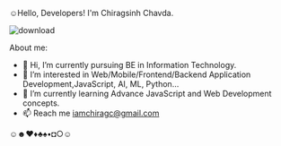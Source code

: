 ☺Hello, Developers! I'm Chiragsinh Chavda.
 

![download](https://user-images.githubusercontent.com/110655672/183014713-f88f6585-d63f-499a-9879-219f8f31cda3.png)


About me: 
- 👋 Hi, I’m currently pursuing BE in Information Technology.
- 👀 I’m interested in Web/Mobile/Frontend/Backend Application Development,JavaScript, AI, ML, Python...
- 🌱 I’m currently learning Advance JavaScript and Web Development concepts.
- 📫 Reach me iamchiragc@gmail.com



☺☻♥♦♣♠•◘○☺

<!---
iamchiragc/iamchiragc is a ✨ special ✨ repository because its `README.md` (this file) appears on your GitHub profile.
You can click the Preview link to take a look at your changes.
--->
